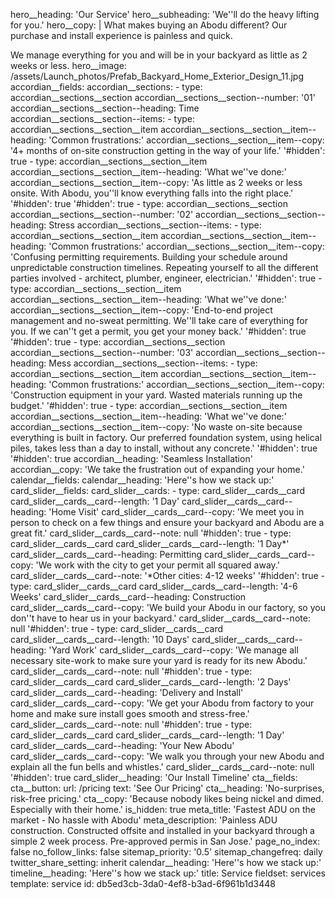 hero__heading: 'Our Service'
hero__subheading: 'We''ll do the heavy lifting for you.'
hero__copy: |
  What makes buying an Abodu different?  Our purchase and install experience is painless and quick.
  
  We manage everything for you and will be in your backyard as little as 2 weeks or less.
hero__image: /assets/Launch_photos/Prefab_Backyard_Home_Exterior_Design_11.jpg
accordian__fields:
  accordian__sections:
    -
      type: accordian__sections__section
      accordian__sections__section--number: '01'
      accordian__sections__section--heading: Time
      accordian__sections__section--items:
        -
          type: accordian__sections__section__item
          accordian__sections__section__item--heading: 'Common frustrations:'
          accordian__sections__section__item--copy: '4+ months of on-site construction getting in the way of your life.'
          '#hidden': true
        -
          type: accordian__sections__section__item
          accordian__sections__section__item--heading: 'What we''ve done:'
          accordian__sections__section__item--copy: 'As little as 2 weeks or less onsite. With Abodu, you''ll know everything falls into the right place.'
          '#hidden': true
      '#hidden': true
    -
      type: accordian__sections__section
      accordian__sections__section--number: '02'
      accordian__sections__section--heading: Stress
      accordian__sections__section--items:
        -
          type: accordian__sections__section__item
          accordian__sections__section__item--heading: 'Common frustrations:'
          accordian__sections__section__item--copy: 'Confusing permitting requirements. Building your schedule around unpredictable construction timelines. Repeating yourself to all the different parties involved - architect, plumber, engineer, electrician.'
          '#hidden': true
        -
          type: accordian__sections__section__item
          accordian__sections__section__item--heading: 'What we''ve done:'
          accordian__sections__section__item--copy: 'End-to-end project management and no-sweat permitting. We''ll take care of everything for you. If we can''t get a permit, you get your money back.'
          '#hidden': true
      '#hidden': true
    -
      type: accordian__sections__section
      accordian__sections__section--number: '03'
      accordian__sections__section--heading: Mess
      accordian__sections__section--items:
        -
          type: accordian__sections__section__item
          accordian__sections__section__item--heading: 'Common frustrations:'
          accordian__sections__section__item--copy: 'Construction equipment in your yard. Wasted materials running up the budget.'
          '#hidden': true
        -
          type: accordian__sections__section__item
          accordian__sections__section__item--heading: 'What we''ve done:'
          accordian__sections__section__item--copy: 'No waste on-site because everything is built in factory. Our preferred foundation system, using helical piles, takes less than a day to install, without any concrete.'
          '#hidden': true
      '#hidden': true
  accordian__heading: 'Seamless Installation'
  accordian__copy: 'We take the frustration out of expanding your home.'
calendar__fields:
  calendar__heading: 'Here''s how we stack up:'
card_slider__fields:
  card_slider__cards:
    -
      type: card_slider__cards__card
      card_slider__cards__card--length: '1 Day'
      card_slider__cards__card--heading: 'Home Visit'
      card_slider__cards__card--copy: 'We meet you in person to check on a few things and ensure your backyard and Abodu are a great fit.'
      card_slider__cards__card--note: null
      '#hidden': true
    -
      type: card_slider__cards__card
      card_slider__cards__card--length: '1 Day*'
      card_slider__cards__card--heading: Permitting
      card_slider__cards__card--copy: 'We work with the city to get your permit all squared away.'
      card_slider__cards__card--note: '*Other cities: 4-12 weeks'
      '#hidden': true
    -
      type: card_slider__cards__card
      card_slider__cards__card--length: '4-6 Weeks'
      card_slider__cards__card--heading: Construction
      card_slider__cards__card--copy: 'We build your Abodu in our factory, so you don''t have to hear us in your backyard.'
      card_slider__cards__card--note: null
      '#hidden': true
    -
      type: card_slider__cards__card
      card_slider__cards__card--length: '10 Days'
      card_slider__cards__card--heading: 'Yard Work'
      card_slider__cards__card--copy: 'We manage all necessary site-work to make sure your yard is ready for its new Abodu.'
      card_slider__cards__card--note: null
      '#hidden': true
    -
      type: card_slider__cards__card
      card_slider__cards__card--length: '2 Days'
      card_slider__cards__card--heading: 'Delivery and Install'
      card_slider__cards__card--copy: 'We get your Abodu from factory to your home and make sure install goes smooth and stress-free.'
      card_slider__cards__card--note: null
      '#hidden': true
    -
      type: card_slider__cards__card
      card_slider__cards__card--length: '1 Day'
      card_slider__cards__card--heading: 'Your New Abodu'
      card_slider__cards__card--copy: 'We walk you through your new Abodu and explain all the fun bells and whistles.'
      card_slider__cards__card--note: null
      '#hidden': true
  card_slider__heading: 'Our Install Timeline'
cta__fields:
  cta__button:
    url: /pricing
    text: 'See Our Pricing'
  cta__heading: 'No-surprises, risk-free pricing.'
  cta__copy: 'Because nobody likes being nickel and dimed. Especially with their home.'
is_hidden: true
meta_title: 'Fastest ADU on the market - No hassle with Abodu'
meta_description: 'Painless ADU construction. Constructed offsite and installed in your backyard through a simple 2 week process. Pre-approved permis in San Jose.'
page_no_index: false
no_follow_links: false
sitemap_priority: '0.5'
sitemap_changefreq: daily
twitter_share_setting: inherit
calendar__heading: 'Here''s how we stack up:'
timeline__heading: 'Here''s how we stack up:'
title: Service
fieldset: services
template: service
id: db5ed3cb-3da0-4ef8-b3ad-6f961b1d3448
